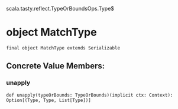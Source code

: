 scala.tasty.reflect.TypeOrBoundsOps.Type$
# object MatchType

<pre><code class="language-scala" >final object MatchType extends Serializable</pre></code>
## Concrete Value Members:
### unapply
<pre><code class="language-scala" >def unapply(typeOrBounds: TypeOrBounds)(implicit ctx: Context): Option[(Type, Type, List[Type])]</pre></code>

